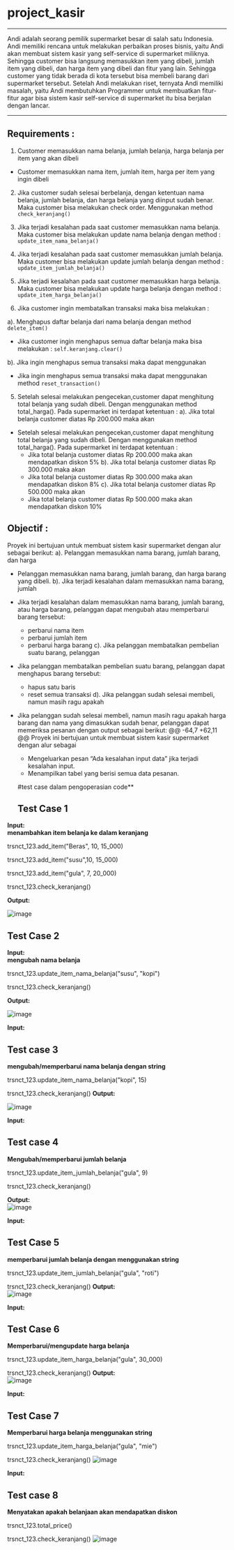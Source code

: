 # project_kasir
---
Andi adalah seorang pemilik supermarket besar di salah satu Indonesia. Andi memiliki rencana untuk melakukan perbaikan proses bisnis, yaitu Andi akan membuat sistem kasir yang self-service di supermarket miliknya. Sehingga customer bisa langsung memasukkan item yang dibeli, jumlah item yang dibeli, dan harga item yang dibeli dan fitur yang lain.
Sehingga customer yang tidak berada di kota tersebut bisa membeli barang dari supermarket tersebut. Setelah Andi melakukan riset, ternyata Andi memiliki masalah, yaitu Andi membutuhkan Programmer untuk membuatkan fitur-fitur agar bisa sistem kasir self-service di supermarket itu bisa berjalan dengan lancar.

---

## Requirements :
1. Customer memasukkan nama belanja, jumlah belanja, harga belanja per item yang akan dibeli
* Customer memasukkan nama item, jumlah item, harga per item yang 
   ingin dibeli
2. Jika customer sudah selesai berbelanja, dengan ketentuan nama belanja, jumlah belanja, dan harga belanja yang diinput sudah benar.
  Maka customer bisa melakukan check order.
  Menggunakan method `check_keranjang()`
  
3. Jika terjadi kesalahan pada saat customer memasukkan nama belanja.
   Maka customer bisa melakukan update nama belanja dengan method : `update_item_nama_belanja()`

4. Jika terjadi kesalahan pada saat customer memasukkan jumlah belanja.
   Maka customer bisa melakukan update jumlah belanja dengan method : `update_item_jumlah_belanja()`

5. Jika terjadi kesalahan pada saat customer memasukkan harga belanja.
   Maka customer bisa melakukan update harga belanja dengan method : `update_item_harga_belanja()`

6.  Jika customer ingin membatalkan transaksi maka bisa melakukan :
   
   a). Menghapus daftar belanja dari nama belanja dengan method
      `delete_item()`
    
   * Jika customer ingin menghapus semua daftar belanja maka bisa melakukan :
        `self.keranjang.clear()`

   b). Jika ingin menghapus semua transaksi maka dapat menggunakan 
   * Jika ingin menghapus semua transaksi maka dapat menggunakan 
       method
      `reset_transaction()`

5. Setelah selesai melakukan pengecekan,customer dapat menghitung total belanja yang sudah dibeli. Dengan menggunakan method total_harga(). Pada supermarket ini terdapat ketentuan :
   a). Jika total belanja customer diatas Rp 200.000 maka akan 
* Setelah selesai melakukan pengecekan,customer dapat menghitung total belanja yang sudah dibeli. Dengan menggunakan method total_harga(). Pada supermarket ini terdapat 
  ketentuan :
   * Jika total belanja customer diatas Rp 200.000 maka akan 
       mendapatkan diskon 5%
   b). Jika total belanja customer diatas Rp 300.000 maka akan 
   * Jika total belanja customer diatas Rp 300.000 maka akan 
       mendapatkan diskon 8%
   c). Jika total belanja customer diatas Rp 500.000 maka akan 
   * Jika total belanja customer diatas Rp 500.000 maka akan 
       mendapatkan diskon 10%

## Objectif :
Proyek ini bertujuan untuk membuat sistem kasir supermarket dengan alur sebagai berikut:
   a). Pelanggan memasukkan nama barang, jumlah barang, dan harga 
   * Pelanggan memasukkan nama barang, jumlah barang, dan harga 
       barang yang dibeli.
   b). Jika terjadi kesalahan dalam memasukkan nama barang, jumlah 
   * Jika terjadi kesalahan dalam memasukkan nama barang, jumlah 
       barang, atau harga barang, pelanggan dapat mengubah atau 
       memperbarui barang tersebut:
        * perbarui nama item
        * perbarui jumlah item
        * perbarui harga barang
   c). Jika pelanggan membatalkan pembelian suatu barang, pelanggan 
   * Jika pelanggan membatalkan pembelian suatu barang, pelanggan 
       dapat menghapus barang tersebut:
        * hapus satu baris 
        * reset semua transaksi
   d). Jika pelanggan sudah selesai membeli, namun masih ragu apakah 
   * Jika pelanggan sudah selesai membeli, namun masih ragu apakah 
       harga barang dan nama     yang dimasukkan sudah benar, 
       pelanggan dapat memeriksa pesanan dengan output sebagai 
       berikut:
@@ -64,7 +62,11 @@ Proyek ini bertujuan untuk membuat sistem kasir supermarket dengan alur sebagai
        * Mengeluarkan pesan “Ada kesalahan input data” jika terjadi 
          kesalahan input.
        * Menampilkan tabel yang berisi semua data pesanan.
    
       #test case dalam pengoperasian code**
     ## Test Case 1 

**Input:**<br />
**menambahkan item belanja ke dalam keranjang**

trsnct_123.add_item("Beras", 10, 15_000)

trsnct_123.add_item("susu",10, 15_000)

trsnct_123.add_item("gula", 7, 20_000)

trsnct_123.check_keranjang()

**Output:**<br />

![image](https://github.com/Indriyani1507/project_kasir/blob/main/testing%201.jpeg)

 ## Test Case 2

**Input:**<br />
**mengubah nama belanja** 

trsnct_123.update_item_nama_belanja("susu", "kopi")

trsnct_123.check_keranjang()

**Output:**<br />

![image](https://github.com/Indriyani1507/project_kasir/blob/main/testing%202.jpeg)

**Input:**<br />
##  Test case 3
**mengubah/memperbarui nama belanja dengan string**

trsnct_123.update_item_nama_belanja("kopi", 15)

trsnct_123.check_keranjang()
**Output:**<br />

![image](https://github.com/Indriyani1507/project_kasir/blob/main/testing%203.jpeg)

**Input:**<br />
## Test case 4
**Mengubah/memperbarui jumlah belanja**

trsnct_123.update_item_jumlah_belanja("gula", 9)

trsnct_123.check_keranjang()

**Output:**<br />
![image](https://github.com/Indriyani1507/project_kasir/blob/main/testing%204.jpeg)

**Input:**<br />

## Test Case 5
**memperbarui jumlah belanja dengan menggunakan string**

trsnct_123.update_item_jumlah_belanja("gula", "roti")

trsnct_123.check_keranjang()
**Output:**<br />
![image](https://github.com/Indriyani1507/project_kasir/blob/main/testing%205.jpeg)


**Input:**<br />
## Test Case 6
**Memperbarui/mengupdate harga belanja**

trsnct_123.update_item_harga_belanja("gula", 30_000)

trsnct_123.check_keranjang()
**Output:**<br />
![image](https://github.com/Indriyani1507/project_kasir/blob/main/testing%206.jpeg)

**Input:**<br />
## Test Case 7
**Memperbarui harga belanja menggunakan string**

trsnct_123.update_item_harga_belanja("gula", "mie")

trsnct_123.check_keranjang()
![image](https://github.com/Indriyani1507/project_kasir/blob/main/testing%207.jpeg)

**Input:**<br />
## Test case  8
**Menyatakan apakah belanjaan akan mendapatkan diskon**

trsnct_123.total_price()

trsnct_123.check_keranjang()
![image](https://github.com/Indriyani1507/project_kasir/blob/main/testing%208.jpeg)
